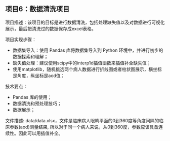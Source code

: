 ## 项目6：数据清洗项目
项目描述：该项目的目标是进行数据清洗，包括处理缺失值以及对数据进行可视化展示，最后把清洗过的数据保存成excel表格。

项目实现步骤：
- 数据集导入：使用 Pandas 库将数据集导入到 Python 环境中，并进行初步的数据探索和理解；
- 缺失值处理：建议使用scipy中的interp1d插值函数来插值补全缺失值；
- 使用matplotlib，随机挑选两个病人数据进行折线图或者柱状图展示，横坐标是角度，纵坐标是aod值；

技术要点：
- Pandas 库的使用；
- 数据清洗和预处理技巧；
- 数据展示；

文件描述: data/data.xlsx，文件是临床病人眼睛平面的0到360度等角度间隔的临床参数(aod)测量结果, 所以对于同一个病人来说，从0到360度，参数应该具备连续性。因此可以用插值补全。